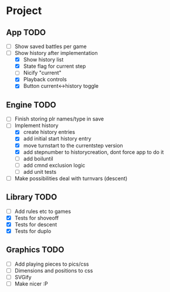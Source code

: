 # Project

## App TODO

-[ ] Show saved battles per game
-[ ] Show history after implementation
    -[x] Show history list
    -[x] State flag for current step
    -[ ] Nicify "current"
    -[x] Playback controls
    -[x] Button current<->history toggle

## Engine TODO

-[ ] Finish storing plr names/type in save
-[ ] Implement history
    -[x] create history entries
    -[x] add initial start history entry
    -[x] move turnstart to the currentstep version
    -[x] add stepnumber to historycreation, dont force app to do it
    -[ ] add boiluntil
    -[ ] add cmnd exclusion logic
    -[ ] add unit tests
-[ ] Make possibilities deal with turnvars (descent)

## Library TODO

-[ ] Add rules etc to games
-[x] Tests for shoveoff
-[x] Tests for descent
-[x] Tests for duplo

## Graphics TODO

-[ ] Add playing pieces to pics/css
-[ ] Dimensions and positions to css
-[ ] SVGify
-[ ] Make nicer :P
